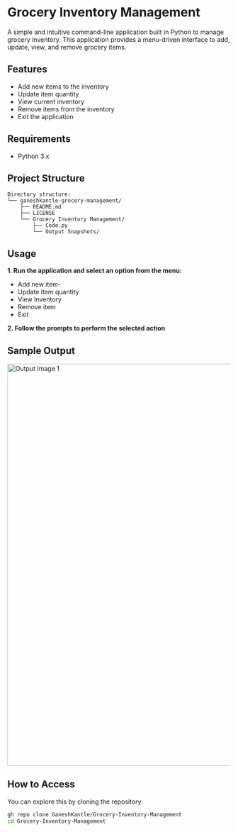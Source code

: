 # Grocery Inventory Management

A simple and intuitive command-line application built in Python to manage grocery inventory. This application provides a menu-driven interface to add, update, view, and remove grocery items.


## Features

- Add new items to the inventory
- Update item quantity
- View current inventory
- Remove items from the inventory
- Exit the application


## Requirements

- Python 3.x

  
## Project Structure
```
Directory structure:
└── ganeshkantle-grocery-management/
    ├── README.md
    ├── LICENSE
    └── Grocery Inventory Management/
        ├── Code.py
        └── Output Snapshots/
```

## Usage

**1. Run the application and select an option from the menu:**

- Add new item-
- Update item quantity
- View Inventory
- Remove item
- Exit
    
**2. Follow the prompts to perform the selected action**


## Sample Output
<img width="907" alt="Output Image 1" src="https://github.com/user-attachments/assets/42bd0060-b655-4e33-b37b-9554a228fb69" />


## How to Access
You can explore this by cloning the repository:
```bash
gh repo clone GaneshKantle/Grocery-Inventory-Management
cd Grocery-Inventory-Management
